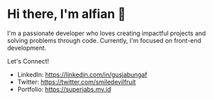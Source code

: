 # Hi there, I'm alfian 👋

I'm a passionate developer who loves creating impactful projects and solving problems through code. Currently, I'm focused on front-end development.

Let's Connect!

- LinkedIn: https://linkedin.com/in/gusjabungaf
- Twitter: https://twitter.com/smiledevilfruit
- Portfolio: https://superjabs.my.id
